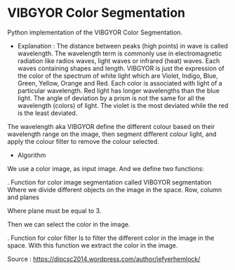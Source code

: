 # VIBGYOR Color Segmentation
Python implementation of the VIBGYOR Color Segmentation.

- Explanation : 
The distance between peaks (high points) in wave is called wavelength. 
The wavelength term is commonly use in electromagnetic radiation like radios waves, light waves or infrared (heat) waves. 
Each waves containing shapes and length. 
VIBGYOR is just the expression of the color of the spectrum of white light which are Violet, Indigo, Blue, Green, Yellow, Orange and Red. 
Each color is associated with light of a particular wavelength. Red light has longer wavelengths than the blue light. 
The angle of deviation by a prism is not the same for all the wavelength (colors) of light. 
The violet is the most deviated while the red is the least deviated.

The wavelength aka VIBGYOR define the different colour based on their wavelength range on the image, then segment different colour light, and apply the colour filter to remove the colour selected.

- Algorithm

We use a color image, as input image. And we define two functions:

. Function for color image segmentation called VIBGYOR segmentation
  Where we divide different objects on the image in the space. Row, column and planes

  Where plane must be equal to 3.

  Then we can select the color in the image.

. Function for color filter
Is to filter the different color in the image in the space. With this function we extract the color in the image.

Source : https://dipcsc2014.wordpress.com/author/iefyerhemlock/
